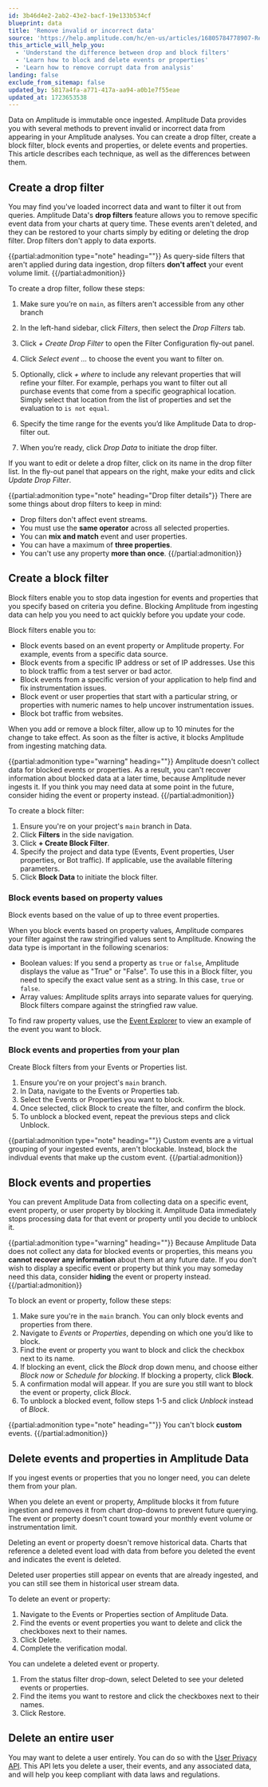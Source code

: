 ```yaml
---
id: 3b46d4e2-2ab2-43e2-bacf-19e133b534cf
blueprint: data
title: 'Remove invalid or incorrect data'
source: 'https://help.amplitude.com/hc/en-us/articles/16805784778907-Remove-invalid-or-incorrect-data'
this_article_will_help_you:
  - 'Understand the difference between drop and block filters'
  - 'Learn how to block and delete events or properties'
  - 'Learn how to remove corrupt data from analysis'
landing: false
exclude_from_sitemap: false
updated_by: 5817a4fa-a771-417a-aa94-a0b1e7f55eae
updated_at: 1723653538
---
```

Data on Amplitude is immutable once ingested. Amplitude Data provides you with several methods to prevent invalid or incorrect data from appearing in your Amplitude analyses. You can create a drop filter, create a block filter, block events and properties, or delete events and properties. This article describes each technique, as well as the differences between them.

## Create a drop filter

You may find you've loaded incorrect data and want to filter it out from queries. Amplitude Data's **drop filters** feature allows you to remove specific event data from your charts at query time. These events aren't deleted, and they can be restored to your charts simply by editing or deleting the drop filter. Drop filters don't apply to data exports.

{{partial:admonition type="note" heading=""}}
As query-side filters that aren't applied during data ingestion, drop filters **don't affect** your event volume limit.
{{/partial:admonition}}

To create a drop filter, follow these steps:

1. Make sure you’re on `main`, as filters aren't accessible from any other branch
2. In the left-hand sidebar, click *Filters*, then select the *Drop Filters* tab.
3. Click *+ Create Drop Filter* to open the Filter Configuration fly-out panel.
4. Click *Select event ...* to choose the event you want to filter on.
5. Optionally, click *+ where* to include any relevant properties that will refine your filter. For example, perhaps you want to filter out all purchase events that come from a specific geographical location. Simply select that location from the list of properties and set the evaluation to `is not equal`.  
6. Specify the time range for the events you’d like Amplitude Data to drop-filter out.  
  
7. When you’re ready, click *Drop Data* to initiate the drop filter.

If you want to edit or delete a drop filter, click on its name in the drop filter list. In the fly-out panel that appears on the right, make your edits and click *Update Drop Filter*.

{{partial:admonition type="note" heading="Drop filter details"}}
There are some things about drop filters to keep in mind:
* Drop filters don't affect event streams.
* You must use the **same operator** across all selected properties.
* You can **mix and match** event and user properties.
* You can have a maximum of **three properties**.
* You can't use any property **more than once**.
{{/partial:admonition}}

## Create a block filter

Block filters enable you to stop data ingestion for events and properties that you specify based on criteria you define. Blocking Amplitude from ingesting data can help you you need to act quickly before you update your code.

Block filters enable you to:

- Block events based on an event property or Amplitude property. For example, events from a specific data source.
- Block events from a specific IP address or set of IP addresses. Use this to block traffic from a test server or bad actor.
- Block events from a specific version of your application to help find and fix instrumentation issues.
- Block event or user properties that start with a particular string, or properties with numeric names to help uncover instrumentation issues.
- Block bot traffic from websites.

When you add or remove a block filter, allow up to 10 minutes for the change to take effect. As soon as the filter is active, it blocks Amplitude from ingesting matching data.

{{partial:admonition type="warning" heading=""}}
Amplitude doesn't collect data for blocked events or properties. As a result, you can't recover information about blocked data at a later time, because Amplitude never ingests it. If you think you may need data at some point in the future, consider hiding the event or property instead.
{{/partial:admonition}}

To create a block filter:

1. Ensure you're on your project's `main` branch in Data.
2. Click **Filters** in the side navigation.
3. Click **+ Create Block Filter**.
4. Specify the project and data type (Events, Event properties, User properties, or Bot traffic). If applicable, use the available filtering parameters.
5. Click **Block Data** to initiate the block filter.

### Block events based on property values

Block events based on the value of up to three event properties.

When you block events based on property values, Amplitude compares your filter against the raw stringified values sent to Amplitude. Knowing the data type is important in the following scenarios:

- Boolean values: If you send a property as `true` or `false`, Amplitude displays the value as "True" or "False". To use this in a Block filter, you need to specify the exact value sent as a string. In this case, `true` or `false`.
- Array values: Amplitude splits arrays into separate values for querying. Block filters compare against the stringfied raw value.

To find raw property values, use the [Event Explorer](/docs/analytics/charts/event-explorer) to view an example of the event you want to block.

### Block events and properties from your plan

Create Block filters from your Events or Properties list.

1. Ensure you're on your project's `main` branch.
2. In Data, navigate to the Events or Properties tab.
3. Select the Events or Properties you want to block.
4. Once selected, click Block to create the filter, and confirm the block.
5. To unblock a blocked event, repeat the previous steps and click Unblock.

{{partial:admonition type="note" heading=""}}
Custom events are a virtual grouping of your ingested events, aren't blockable. Instead, block the indivdual events that make up the custom event.
{{/partial:admonition}}

## Block events and properties

You can prevent Amplitude Data from collecting data on a specific event, event property, or user property by blocking it. Amplitude Data immediately stops processing data for that event or property until you decide to unblock it.

{{partial:admonition type="warning" heading=""}}
Because Amplitude Data does not collect any data for blocked events or properties, this means you **cannot recover** **any information** about them at any future date. If you don't wish to display a specific event or property but think you may someday need this data, consider **hiding** the event or property instead.
{{/partial:admonition}}

To block an event or property, follow these steps:

1. Make sure you're in the `main` branch. You can only block events and properties from there.
2. Navigate to *Events* or *Properties*, depending on which one you’d like to block.
3. Find the event or property you want to block and click the checkbox next to its name.
4. If blocking an event, click the *Block* drop down menu, and choose either *Block now* or *Schedule for blocking*. If blocking a property, click **Block**.
5. A confirmation modal will appear. If you are sure you still want to block the event or property, click *Block*.
6. To unblock a blocked event, follow steps 1-5 and click *Unblock* instead of *Block*.

{{partial:admonition type="note" heading=""}}
You can't block **custom** events.
{{/partial:admonition}}

## Delete events and properties in Amplitude Data

If you ingest events or properties that you no longer need, you can delete them from your plan.

When you delete an event or property, Amplitude blocks it from future ingestion and removes it from chart drop-downs to prevent future querying. The event or property doesn't count toward your monthly event volume or instrumentation limit.

Deleting an event or property doesn't remove historical data. Charts that reference a deleted event load with data from before you deleted the event and indicates the event is deleted. 

Deleted user properties still appear on events that are already ingested, and you can still see them in historical user stream data.

To delete an event or property:

1. Navigate to the Events or Properties section of Amplitude Data.
2. Find the events or event properties you want to delete and click the checkboxes next to their names.
3. Click Delete.
4. Complete the verification modal.

You can undelete a deleted event or property.

1. From the status filter drop-down, select Deleted to see your deleted events or properties.
2. Find the items you want to restore and click the checkboxes next to their names.
3. Click Restore.

## Delete an entire user

You may want to delete a user entirely. You can do so with the [User Privacy API](https://www.docs.developers.amplitude.com/analytics/apis/user-privacy-api/). This API lets you delete a user, their events, and any associated data, and will help you keep compliant with data laws and regulations.